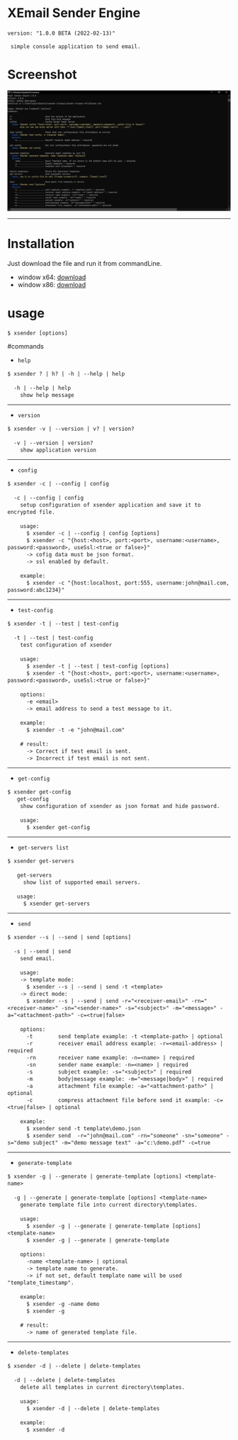 ﻿# XEmail Sender Engine
`version: "1.0.0 BETA (2022-02-13)"`



```textmate
 simple console application to send email.
```

# Screenshot
![screenshot of app](./pictures/image.png)

---
# Installation
Just download the file and run it from commandLine.
   * window x64: [download](./release/xsender-release-x64.zip)
   * window x86: [download](./release/xsender-release-x86.zip)

# usage
```textmate
$ xsender [options]
```

#commands

* `help`
```textmate
$ xsender ? | h? | -h | --help | help

  -h | --help | help
    show help message
```
---
* `version`
```textmate
$ xsender -v | --version | v? | version?

  -v | --version | version?
    show application version
```
---
* `config`
```textmate
$ xsender -c | --config | config

  -c | --config | config
    setup configuration of xsender application and save it to encrypted file.

    usage:
      $ xsender -c | --config | config [options]
      $ xsender -c "{host:<host>, port:<port>, username:<username>, password:<password>, useSsl:<true or false>}"
      -> cofig data must be json format.
      -> ssl enabled by default.

    example:
      $ xsender -c "{host:localhost, port:555, username:john@mail.com, password:abc1234}"
```
---
* `test-config`
```textmate
$ xsender -t | --test | test-config

  -t | --test | test-config
    test configuration of xsender

    usage:
      $ xsender -t | --test | test-config [options]
      $ xsender -t "{host:<host>, port:<port>, username:<username>, password:<password>, useSsl:<true or false>}"

    options:
      -e <email>
      -> email address to send a test message to it.

    example:
      $ xsender -t -e "john@mail.com"

    # result:
      -> Correct if test email is sent.
      -> Incorrect if test email is not sent.
```
---
* `get-config`
```textmate
$ xsender get-config
   get-config
    show configuration of xsender as json format and hide password.

    usage:
      $ xsender get-config
```
---
* `get-servers list`
```textmate
$ xsender get-servers

   get-servers
     show list of supported email servers.

   usage:
     $ xsender get-servers
```
---
* `send`
```textmate
$ xsender --s | --send | send [options]

  -s | --send | send
    send email.

    usage:
    -> template mode:
      $ xsender --s | --send | send -t <template>
    -> direct mode:
      $ xsender --s | --send | send -r="<receiver-email>" -rn="<receiver-name>" -sn="<sender-name>" -s="<subject>" -m="<message>" -a="<attachment-path>" -c=<true|false>

    options:
      -t        send template example: -t <template-path> | optional
      -r        receiver email address example: -r=<email-address> | required
      -rn       receiver name example: -n=<name> | required
      -sn       sender name example: -n=<name> | required
      -s        subject example: -s="<subject>" | required
      -m        body|message example: -m="<message|body>" | required
      -a        attachment file example: -a="<attachment-path>" | optional
      -c        compress attachment file before send it example: -c=<true|false> | optional

    example:
      $ xsender send -t template\demo.json
      $ xsender send  -r="john@mail.com" -rn="someone" -sn="someone" -s="demo subject" -m="demo message text" -a="c:\demo.pdf" -c=true

```
---
* `generate-template`
```textmate
$ xsender -g | --generate | generate-template [options] <template-name>

  -g | --generate | generate-template [options] <template-name>
    generate template file into current directory\templates.

    usage:
      $ xsender -g | --generate | generate-template [options] <template-name>
      $ xsender -g | --generate | generate-template

    options:
      -name <template-name> | optional
      -> template name to generate.
      -> if not set, default template name will be used "template_timestamp".

    example:
      $ xsender -g -name demo
      $ xsender -g

    # result:
      -> name of generated template file.
```

---
* `delete-templates`
```textmate
$ xsender -d | --delete | delete-templates

  -d | --delete | delete-templates
    delete all templates in current directory\templates.

    usage:
      $ xsender -d | --delete | delete-templates

    example:
      $ xsender -d
```

